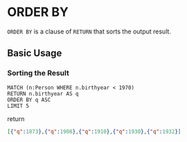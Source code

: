 # ORDER BY

`ORDER BY` is a clause of `RETURN` that sorts the output result.

## Basic Usage

### Sorting the Result

```
MATCH (n:Person WHERE n.birthyear < 1970)
RETURN n.birthyear AS q
ORDER BY q ASC
LIMIT 5
```

return
```JSON
[{"q":1873},{"q":1908},{"q":1910},{"q":1930},{"q":1932}]
```

